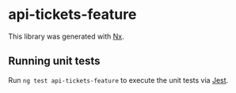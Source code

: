 # api-tickets-feature

This library was generated with [Nx](https://nx.dev).

## Running unit tests

Run `ng test api-tickets-feature` to execute the unit tests via [Jest](https://jestjs.io).
